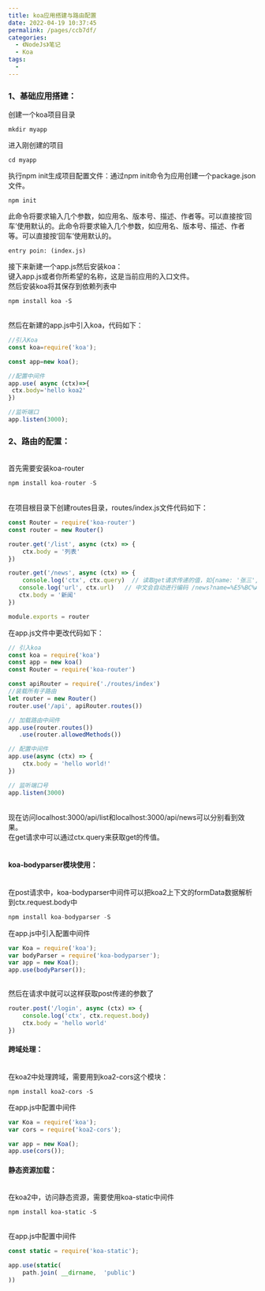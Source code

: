 ```yaml
---
title: koa应用搭建与路由配置
date: 2022-04-19 10:37:45
permalink: /pages/ccb7df/
categories:
  - 《NodeJs》笔记
  - Koa
tags:
  - 
---
```

### 1、基础应用搭建：

创建一个koa项目目录<br/>
```
mkdir myapp
```

进入刚创建的项目<br/>
```
cd myapp
```

执行npm init生成项目配置文件：通过npm init命令为应用创建一个package.json文件。<br/>
```
npm init
```

此命令将要求输入几个参数，如应用名、版本号、描述、作者等。可以直接按‘回车’使用默认的。此命令将要求输入几个参数，如应用名、版本号、描述、作者等。可以直接按‘回车’使用默认的。
```
entry poin: (index.js)
```
接下来新建一个app.js然后安装koa：<br/>
键入app.js或者你所希望的名称，这是当前应用的入口文件。<br/>
然后安装koa将其保存到依赖列表中<br/>
```
npm install koa -S
```
<br/>
然后在新建的app.js中引入koa，代码如下：

```js
//引入Koa
const koa=require('koa');

const app=new koa();

//配置中间件
app.use( async (ctx)=>{
 ctx.body='hello koa2'
})

//监听端口
app.listen(3000);
```

### 2、路由的配置：
<br/>
首先需要安装koa-router

```js
npm install koa-router -S
```
<br/>
在项目根目录下创建routes目录，routes/index.js文件代码如下：

```js
const Router = require('koa-router')
const router = new Router()

router.get('/list', async (ctx) => {
    ctx.body = '列表'
})

router.get('/news', async (ctx) => {
    console.log('ctx', ctx.query)  // 读取get请求传递的值，如{name: '张三', age: 34}
   console.log('url', ctx.url)   // 中文会自动进行编码 /news?name=%E5%BC%A0%E4%B8%89&age=34
   ctx.body = '新闻'
})

module.exports = router
```

在app.js文件中更改代码如下：
```js
// 引入koa
const koa = require('koa')
const app = new koa()
const Router = require('koa-router')

const apiRouter = require('./routes/index')
//装载所有子路由
let router = new Router()
router.use('/api', apiRouter.routes())

// 加载路由中间件
app.use(router.routes())
   .use(router.allowedMethods())

// 配置中间件
app.use(async (ctx) => {
    ctx.body = 'hello world!'
})

// 监听端口号
app.listen(3000)
```
<br/>
现在访问localhost:3000/api/list和localhost:3000/api/news可以分别看到效果。<br/>
在get请求中可以通过ctx.query来获取get的传值。<br/>
<br/>
<h4>koa-bodyparser模块使用：</h4><br/>
在post请求中，koa-bodyparser中间件可以把koa2上下文的formData数据解析到ctx.request.body中

```js
npm install koa-bodyparser -S
```

在app.js中引入配置中间件

```js
var Koa = require('koa');
var bodyParser = require('koa-bodyparser');
var app = new Koa();
app.use(bodyParser());
 
```

然后在请求中就可以这样获取post传递的参数了

```js
router.post('/login', async (ctx) => {
    console.log('ctx', ctx.request.body)
    ctx.body = 'hello world'
})
```

<h4>跨域处理：</h4><br/>
在koa2中处理跨域，需要用到koa2-cors这个模块：

```
npm install koa2-cors -S
```

在app.js中配置中间件

```js
var Koa = require('koa');
var cors = require('koa2-cors');

var app = new Koa();
app.use(cors());
```

<h4>静态资源加载：</h4><br/>
在koa2中，访问静态资源，需要使用koa-static中间件

```
npm install koa-static -S
```
<br/>
在app.js中配置中间件

```js
const static = require('koa-static'); 

app.use(static(
    path.join( __dirname,  'public')
)) 
```
